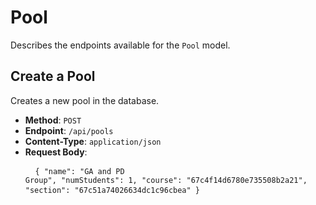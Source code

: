# Pool

Describes the endpoints available for the `Pool` model.

## Create a Pool

Creates a new pool in the database.

- **Method**: <code>POST</code>
- **Endpoint**: <code>/api/pools</code>
- **Content-Type**: <code>application/json</code>
- **Request Body**: <pre> <code> {
  "name": "GA and PD Group",
  "numStudents": 1,
  "course": "67c4f14d6780e735508b2a21",
  "section": "67c51a74026634dc1c96cbea"
} </code> </pre>
